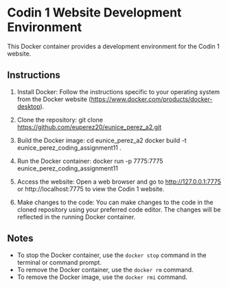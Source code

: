 # Codin 1 Website Development Environment

This Docker container provides a development environment for the Codin 1 website.

## Instructions

1. Install Docker: Follow the instructions specific to your operating system from the Docker website (https://www.docker.com/products/docker-desktop).

2. Clone the repository:
git clone https://github.com/euperez20/eunice_perez_a2.git


3. Build the Docker image:
cd eunice_perez_a2
docker build -t eunice_perez_coding_assignment11 .


4. Run the Docker container:
docker run -p 7775:7775 eunice_perez_coding_assignment11


5. Access the website:
Open a web browser and go to http://127.0.0.1:7775 or http://localhost:7775 to view the Codin 1 website.

6. Make changes to the code:
You can make changes to the code in the cloned repository using your preferred code editor. The changes will be reflected in the running Docker container.

## Notes

- To stop the Docker container, use the `docker stop` command in the terminal or command prompt.
- To remove the Docker container, use the `docker rm` command.
- To remove the Docker image, use the `docker rmi` command.

